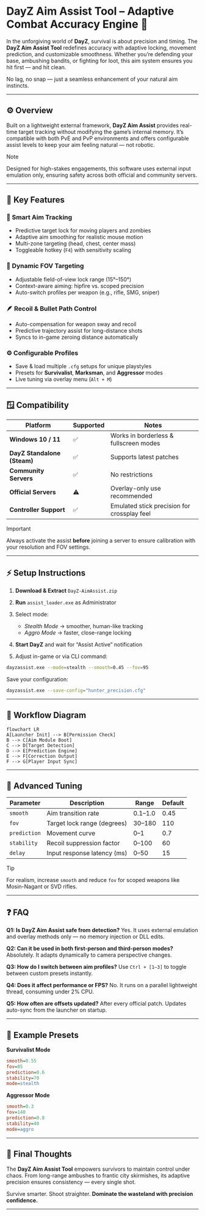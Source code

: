 # DayZ Aim Assist Tool – Adaptive Combat Accuracy Engine 🎯

In the unforgiving world of **DayZ**, survival is about precision and timing. The **DayZ Aim Assist Tool** redefines accuracy with adaptive locking, movement prediction, and customizable smoothness. Whether you’re defending your base, ambushing bandits, or fighting for loot, this aim system ensures you hit first — and hit clean.

No lag, no snap — just a seamless enhancement of your natural aim instincts.

---

## ⚙️ Overview

Built on a lightweight external framework, **DayZ Aim Assist** provides real-time target tracking without modifying the game’s internal memory. It’s compatible with both PvE and PvP environments and offers configurable assist levels to keep your aim feeling natural — not robotic.

> [!NOTE]
> Designed for high-stakes engagements, this software uses external input emulation only, ensuring safety across both official and community servers.

---

## 🔧 Key Features

### 🎯 Smart Aim Tracking

* Predictive target lock for moving players and zombies
* Adaptive aim smoothing for realistic mouse motion
* Multi-zone targeting (head, chest, center mass)
* Toggleable hotkey (`F4`) with sensitivity scaling

### 🧠 Dynamic FOV Targeting

* Adjustable field-of-view lock range (15°–150°)
* Context-aware aiming: hipfire vs. scoped precision
* Auto-switch profiles per weapon (e.g., rifle, SMG, sniper)

### 🪶 Recoil & Bullet Path Control

* Auto-compensation for weapon sway and recoil
* Predictive trajectory assist for long-distance shots
* Syncs to in-game zeroing distance automatically

### ⚙️ Configurable Profiles

* Save & load multiple `.cfg` setups for unique playstyles
* Presets for **Survivalist**, **Marksman**, and **Aggressor** modes
* Live tuning via overlay menu (`Alt + M`)

---

## 🪟 Compatibility

| Platform                    | Supported | Notes                                       |
| --------------------------- | --------- | ------------------------------------------- |
| **Windows 10 / 11**         | ✅         | Works in borderless & fullscreen modes      |
| **DayZ Standalone (Steam)** | ✅         | Supports latest patches                     |
| **Community Servers**       | ✅         | No restrictions                             |
| **Official Servers**        | ⚠️        | Overlay-only use recommended                |
| **Controller Support**      | ✅         | Emulated stick precision for crossplay feel |

> [!IMPORTANT]
> Always activate the assist **before** joining a server to ensure calibration with your resolution and FOV settings.

---

## ⚡ Setup Instructions

1. **Download & Extract** `DayZ-AimAssist.zip`
2. **Run** `assist_loader.exe` as Administrator
3. Select mode:

   * *Stealth Mode* → smoother, human-like tracking
   * *Aggro Mode* → faster, close-range locking
4. **Start DayZ** and wait for “Assist Active” notification
5. Adjust in-game or via CLI command:

```bash
dayzassist.exe --mode=stealth --smooth=0.45 --fov=95
```

Save your configuration:

```bash
dayzassist.exe --save-config="hunter_precision.cfg"
```

---

## 🧭 Workflow Diagram

```mermaid
flowchart LR
A[Launcher Init] --> B[Permission Check]
B --> C[Aim Module Boot]
C --> D[Target Detection]
D --> E[Prediction Engine]
E --> F[Correction Output]
F --> G[Player Input Sync]
```

---

## 🔬 Advanced Tuning

| Parameter    | Description                 | Range   | Default |
| ------------ | --------------------------- | ------- | ------- |
| `smooth`     | Aim transition rate         | 0.1–1.0 | 0.45    |
| `fov`        | Target lock range (degrees) | 30–180  | 110     |
| `prediction` | Movement curve              | 0–1     | 0.7     |
| `stability`  | Recoil suppression factor   | 0–100   | 60      |
| `delay`      | Input response latency (ms) | 0–50    | 15      |

> [!TIP]
> For realism, increase `smooth` and reduce `fov` for scoped weapons like Mosin-Nagant or SVD rifles.

---

## ❓ FAQ

**Q1: Is DayZ Aim Assist safe from detection?**
Yes. It uses external emulation and overlay methods only — no memory injection or DLL edits.

**Q2: Can it be used in both first-person and third-person modes?**
Absolutely. It adapts dynamically to camera perspective changes.

**Q3: How do I switch between aim profiles?**
Use `Ctrl + [1–3]` to toggle between custom presets instantly.

**Q4: Does it affect performance or FPS?**
No. It runs on a parallel lightweight thread, consuming under 2% CPU.

**Q5: How often are offsets updated?**
After every official patch. Updates auto-sync from the launcher on startup.

---

## 🧩 Example Presets

**Survivalist Mode**

```cfg
smooth=0.55  
fov=85  
prediction=0.6  
stability=70  
mode=stealth
```

**Aggressor Mode**

```cfg
smooth=0.3  
fov=140  
prediction=0.8  
stability=40  
mode=aggro
```

---

## 🚀 Final Thoughts

The **DayZ Aim Assist Tool** empowers survivors to maintain control under chaos. From long-range ambushes to frantic city skirmishes, its adaptive precision ensures consistency — every single shot.

Survive smarter. Shoot straighter.
**Dominate the wasteland with precision confidence.**

---

